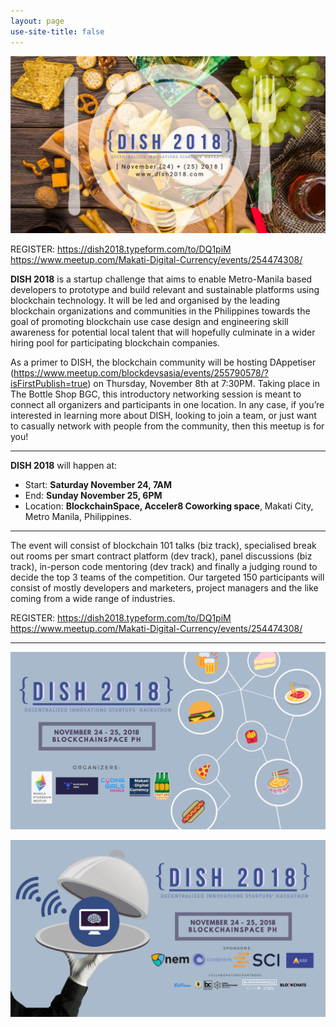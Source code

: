 ```yaml
---
layout: page
use-site-title: false
---
```


![Poster](/img/dish.jpg)

REGISTER: 
https://dish2018.typeform.com/to/DQ1piM
https://www.meetup.com/Makati-Digital-Currency/events/254474308/ 

**DISH 2018** is a startup challenge that aims to enable Metro-Manila based developers to prototype and build relevant and sustainable platforms using blockchain technology.  It will be led and organised by the leading blockchain organizations and communities in the Philippines towards the goal of promoting blockchain use case design and engineering skill awareness for potential local talent that will hopefully culminate in a wider hiring pool for participating blockchain companies.  

As a primer to DISH, the blockchain community will be hosting DAppetiser (https://www.meetup.com/blockdevsasia/events/255790578/?isFirstPublish=true) on Thursday, November 8th at 7:30PM. Taking place in The Bottle Shop BGC, this introductory networking session is meant to connect all organizers and participants in one location. In any case, if you’re interested in learning more about DISH, looking to join a team, or just want to casually network with people from the community, then this meetup is for you! 

***

**DISH 2018** will happen at:
- Start: **Saturday November 24, 7AM** 
- End: **Sunday November 25, 6PM** 
- Location: **BlockchainSpace, Acceler8 Coworking space**, Makati City, Metro Manila, Philippines. 

***

The event will consist of blockchain 101 talks (biz track), specialised break out rooms per smart contract platform (dev track), panel discussions (biz track), in-person code mentoring (dev track) and finally a judging round to decide the top 3 teams of the competition. Our targeted 150 participants will consist of mostly developers and marketers, project managers and the like coming from a wide range of industries.

REGISTER: 
https://dish2018.typeform.com/to/DQ1piM
https://www.meetup.com/Makati-Digital-Currency/events/254474308/
   
***

![Poster](/img/organisers.png)

![Poster](/img/sponsors.png)

